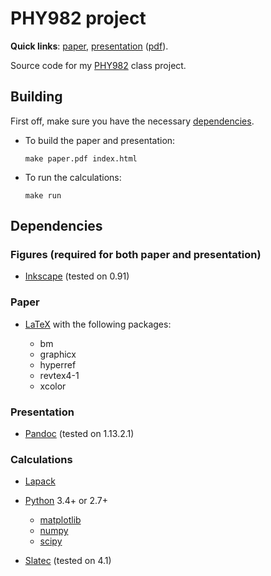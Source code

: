 PHY982 project
==============

**Quick links**: [paper][a], [presentation][p] ([pdf][f]).

Source code for my [PHY982][1] class project.

Building
--------

First off, make sure you have the necessary [dependencies](#dependencies).

  - To build the paper and presentation:

        make paper.pdf index.html

  - To run the calculations:

        make run

Dependencies
------------

### Figures (required for both paper and presentation)

  - [Inkscape](https://inkscape.org) (tested on 0.91)

### Paper

  - [LaTeX](http://latex-project.org)
    with the following packages:

      - bm
      - graphicx
      - hyperref
      - revtex4-1
      - xcolor

### Presentation

  - [Pandoc](https://pandoc.org) (tested on 1.13.2.1)

### Calculations

  - [Lapack](https://netlib.org/lapack)

  - [Python](https://python.org) 3.4+ or 2.7+

      - [matplotlib](https://matplotlib.org)
      - [numpy](https://numpy.org)
      - [scipy](https://scipy.org)

  - [Slatec](https://netlib.org/slatec) (tested on 4.1)

[1]: https://people.nscl.msu.edu/~nunes/phy982/phy982web2015.htm
[a]: https://xrf.github.io/phy982-proj/paper.pdf
[p]: https://xrf.github.io/phy982-proj
[f]: https://xrf.github.io/phy982-proj/proj.pdf
